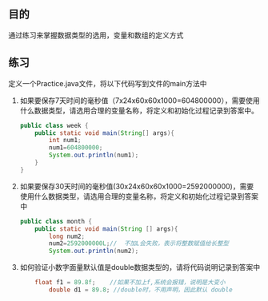 ## 目的
通过练习来掌握数据类型的选用，变量和数组的定义方式

## 练习
定义一个Practice.java文件，将以下代码写到文件的main方法中
1. 如果要保存7天时间的毫秒值（7x24x60x60x1000=604800000），需要使用什么数据类型，请选用合理的变量名称，将定义和初始化过程记录到答案中。

   ```java
   public class week {
       public static void main(String[] args){
           int num1;
           num1=604800000;
           System.out.println(num1);
       }
   }
   ```

   

2. 如果要保存30天时间的毫秒值(30x24x60x60x1000=2592000000)，需要使用什么数据类型，请选用合理的变量名称，将定义和初始化过程记录到答案中

   ```java
   public class month {
       public static void main(String [] args){
           long num2;
           num2=2592000000L;//  不加L会失败，表示将整数赋值给长整型
           System.out.println(num2);
   
   ```

   

3. 如何验证小数字面量默认值是double数据类型的，请将代码说明记录到答案中

   

   ```java
       float f1 = 89.8f;    //如果不加上f,系统会报错，说明是大变小 
           double d1 = 89.8; //double时，不用声明，因此默认 double
   ```

   

